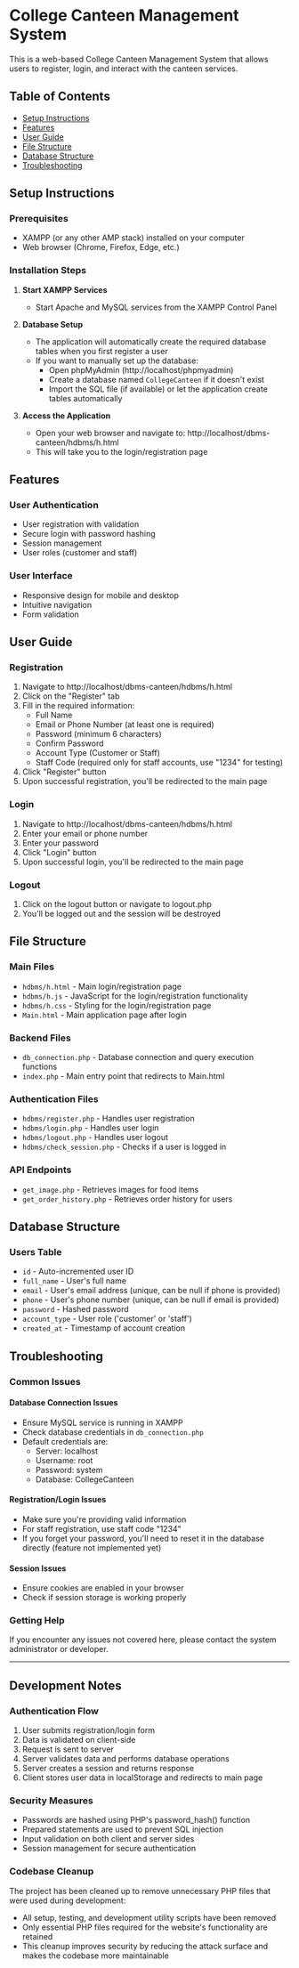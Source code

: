 # College Canteen Management System

This is a web-based College Canteen Management System that allows users to register, login, and interact with the canteen services.

## Table of Contents
- [Setup Instructions](#setup-instructions)
- [Features](#features)
- [User Guide](#user-guide)
- [File Structure](#file-structure)
- [Database Structure](#database-structure)
- [Troubleshooting](#troubleshooting)

## Setup Instructions

### Prerequisites
- XAMPP (or any other AMP stack) installed on your computer
- Web browser (Chrome, Firefox, Edge, etc.)

### Installation Steps
1. **Start XAMPP Services**
   - Start Apache and MySQL services from the XAMPP Control Panel

2. **Database Setup**
   - The application will automatically create the required database tables when you first register a user
   - If you want to manually set up the database:
     - Open phpMyAdmin (http://localhost/phpmyadmin)
     - Create a database named `CollegeCanteen` if it doesn't exist
     - Import the SQL file (if available) or let the application create tables automatically

3. **Access the Application**
   - Open your web browser and navigate to: http://localhost/dbms-canteen/hdbms/h.html
   - This will take you to the login/registration page

## Features

### User Authentication
- User registration with validation
- Secure login with password hashing
- Session management
- User roles (customer and staff)

### User Interface
- Responsive design for mobile and desktop
- Intuitive navigation
- Form validation

## User Guide

### Registration
1. Navigate to http://localhost/dbms-canteen/hdbms/h.html
2. Click on the "Register" tab
3. Fill in the required information:
   - Full Name
   - Email or Phone Number (at least one is required)
   - Password (minimum 6 characters)
   - Confirm Password
   - Account Type (Customer or Staff)
   - Staff Code (required only for staff accounts, use "1234" for testing)
4. Click "Register" button
5. Upon successful registration, you'll be redirected to the main page

### Login
1. Navigate to http://localhost/dbms-canteen/hdbms/h.html
2. Enter your email or phone number
3. Enter your password
4. Click "Login" button
5. Upon successful login, you'll be redirected to the main page

### Logout
1. Click on the logout button or navigate to logout.php
2. You'll be logged out and the session will be destroyed

## File Structure

### Main Files
- `hdbms/h.html` - Main login/registration page
- `hdbms/h.js` - JavaScript for the login/registration functionality
- `hdbms/h.css` - Styling for the login/registration page
- `Main.html` - Main application page after login

### Backend Files
- `db_connection.php` - Database connection and query execution functions
- `index.php` - Main entry point that redirects to Main.html

### Authentication Files
- `hdbms/register.php` - Handles user registration
- `hdbms/login.php` - Handles user login
- `hdbms/logout.php` - Handles user logout
- `hdbms/check_session.php` - Checks if a user is logged in

### API Endpoints
- `get_image.php` - Retrieves images for food items
- `get_order_history.php` - Retrieves order history for users

## Database Structure

### Users Table
- `id` - Auto-incremented user ID
- `full_name` - User's full name
- `email` - User's email address (unique, can be null if phone is provided)
- `phone` - User's phone number (unique, can be null if email is provided)
- `password` - Hashed password
- `account_type` - User role ('customer' or 'staff')
- `created_at` - Timestamp of account creation

## Troubleshooting

### Common Issues

#### Database Connection Issues
- Ensure MySQL service is running in XAMPP
- Check database credentials in `db_connection.php`
- Default credentials are:
  - Server: localhost
  - Username: root
  - Password: system
  - Database: CollegeCanteen

#### Registration/Login Issues
- Make sure you're providing valid information
- For staff registration, use staff code "1234"
- If you forget your password, you'll need to reset it in the database directly (feature not implemented yet)

#### Session Issues
- Ensure cookies are enabled in your browser
- Check if session storage is working properly

### Getting Help
If you encounter any issues not covered here, please contact the system administrator or developer.

---

## Development Notes

### Authentication Flow
1. User submits registration/login form
2. Data is validated on client-side
3. Request is sent to server
4. Server validates data and performs database operations
5. Server creates a session and returns response
6. Client stores user data in localStorage and redirects to main page

### Security Measures
- Passwords are hashed using PHP's password_hash() function
- Prepared statements are used to prevent SQL injection
- Input validation on both client and server sides
- Session management for secure authentication

### Codebase Cleanup
The project has been cleaned up to remove unnecessary PHP files that were used during development:
- All setup, testing, and development utility scripts have been removed
- Only essential PHP files required for the website's functionality are retained
- This cleanup improves security by reducing the attack surface and makes the codebase more maintainable
